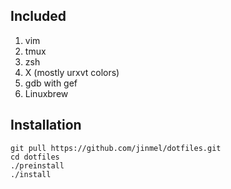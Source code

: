 ## Included

1. vim
2. tmux
3. zsh
4. X (mostly urxvt colors)
5. gdb with gef
6. Linuxbrew

## Installation


```shell
git pull https://github.com/jinmel/dotfiles.git
cd dotfiles
./preinstall
./install
```
